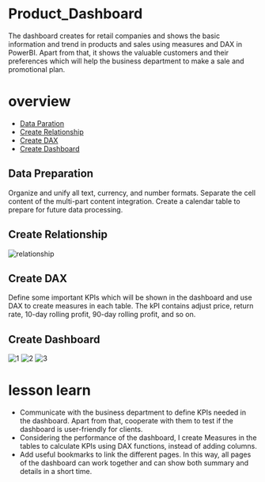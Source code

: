 # Product_Dashboard

The dashboard creates for retail companies and shows the basic information and trend in products and sales using measures and DAX in PowerBI.
Apart from that, it shows the valuable customers and their preferences which will help the business department to make a sale and promotional plan.

# overview
- [Data Paration](#Data-cleaning)
- [Create Relationship](#Create-Relationship)
- [Create DAX](#Create-DAX)
- [Create Dashboard](#Create-Dashboard)

## Data Preparation
Organize and unify all text, currency, and number formats. Separate the cell content of the multi-part content integration.
Create a calendar table to prepare for future data processing.

## Create Relationship
![relationship](https://github.com/yrenn/Product_Dashboard/assets/118937529/a2d56d0c-d3ce-4c36-a331-10e8adc27014)

## Create DAX 
Define some important KPIs which will be shown in the dashboard and use DAX to create measures in each table.
The kPI contains adjust price, return rate, 10-day rolling profit, 90-day rolling profit, and so on.

## Create Dashboard
![1](https://github.com/yrenn/Product_Dashboard/assets/118937529/588d54e3-1ae3-4dce-ab7a-85370a3bf370)
![2](https://github.com/yrenn/Product_Dashboard/assets/118937529/7f24770f-9085-4eac-ba16-12be5528dc57)
![3](https://github.com/yrenn/Product_Dashboard/assets/118937529/0e60732f-eefa-4dd3-a728-97da5f2dc189)


# lesson learn
- Communicate with the business department to define KPIs needed in the dashboard. Apart from that, cooperate with them to test if the dashboard is user-friendly for clients.
- Considering the performance of the dashboard, I create Measures in the tables to calculate KPIs using DAX functions, instead of adding columns.
- Add useful bookmarks to link the different pages. In this way, all pages of the dashboard can work together and can show both summary and details in a short time.
